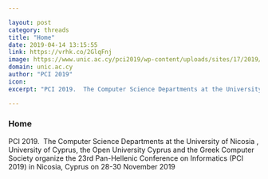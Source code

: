 ```yaml
---

layout: post
category: threads
title: "Home"
date: 2019-04-14 13:15:55
link: https://vrhk.co/2GlqFnj
image: https://www.unic.ac.cy/pci2019/wp-content/uploads/sites/17/2019/02/PCI-2019.png
domain: unic.ac.cy
author: "PCI 2019"
icon: 
excerpt: "PCI 2019.  The Computer Science Departments at the University of Nicosia , University of Cyprus, the Open University Cyprus and the Greek Computer Society organize the 23rd Pan-Hellenic Conference on Informatics (PCI 2019) in Nicosia, Cyprus on 28-30 November 2019"

---
```


### Home

PCI 2019.  The Computer Science Departments at the University of Nicosia , University of Cyprus, the Open University Cyprus and the Greek Computer Society organize the 23rd Pan-Hellenic Conference on Informatics (PCI 2019) in Nicosia, Cyprus on 28-30 November 2019